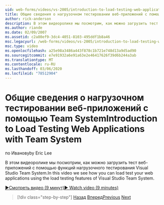 ```yaml
---
uid: web-forms/videos/vs-2005/introduction-to-load-testing-web-applications-with-team-system
title: Общие сведения о нагрузочном тестировании веб-приложений с помощью Team System | Документация Майкрософт
author: rick-anderson
description: В этом видеоролике мы посмотрим, как можно загрузить тест веб-приложений с помощью функций нагрузочного тестирования Visual Studio Team System.
ms.author: riande
ms.date: 02/09/2007
ms.assetid: c2a80ef9-3dc4-4051-8103-495ddf1b8a46
msc.legacyurl: /web-forms/videos/vs-2005/introduction-to-load-testing-web-applications-with-team-system
msc.type: video
ms.openlocfilehash: a25e98a3486a443f878c1b721e748d13a9d5ad90
ms.sourcegitcommit: e7e91932a6e91a63e2e46417626f39d6b244a3ab
ms.translationtype: MT
ms.contentlocale: ru-RU
ms.lasthandoff: 03/06/2020
ms.locfileid: "78512904"
---
```

# <a name="introduction-to-load-testing-web-applications-with-team-system"></a><span data-ttu-id="a0940-103">Общие сведения о нагрузочном тестировании веб-приложений с помощью Team System</span><span class="sxs-lookup"><span data-stu-id="a0940-103">Introduction to Load Testing Web Applications with Team System</span></span>

<span data-ttu-id="a0940-104">по Иванову</span><span class="sxs-lookup"><span data-stu-id="a0940-104">by Eric Lee</span></span>

<span data-ttu-id="a0940-105">В этом видеоролике мы посмотрим, как можно загрузить тест веб-приложений с помощью функций нагрузочного тестирования Visual Studio Team System.</span><span class="sxs-lookup"><span data-stu-id="a0940-105">In this video we see how you can load test your web applications using the load testing features of Visual Studio Team System.</span></span>

[<span data-ttu-id="a0940-106">&#9654;Смотреть видео (9 минут)</span><span class="sxs-lookup"><span data-stu-id="a0940-106">&#9654; Watch video (9 minutes)</span></span>](https://channel9.msdn.com/Blogs/ASP-NET-Site-Videos/introduction-to-load-testing-web-applications-with-team-system)

> [!div class="step-by-step"]
> <span data-ttu-id="a0940-107">[Назад](introduction-to-testing-web-applications-with-team-system.md)
> [Вперед](introduction-to-manual-testing-with-team-system.md)</span><span class="sxs-lookup"><span data-stu-id="a0940-107">[Previous](introduction-to-testing-web-applications-with-team-system.md)
[Next](introduction-to-manual-testing-with-team-system.md)</span></span>
